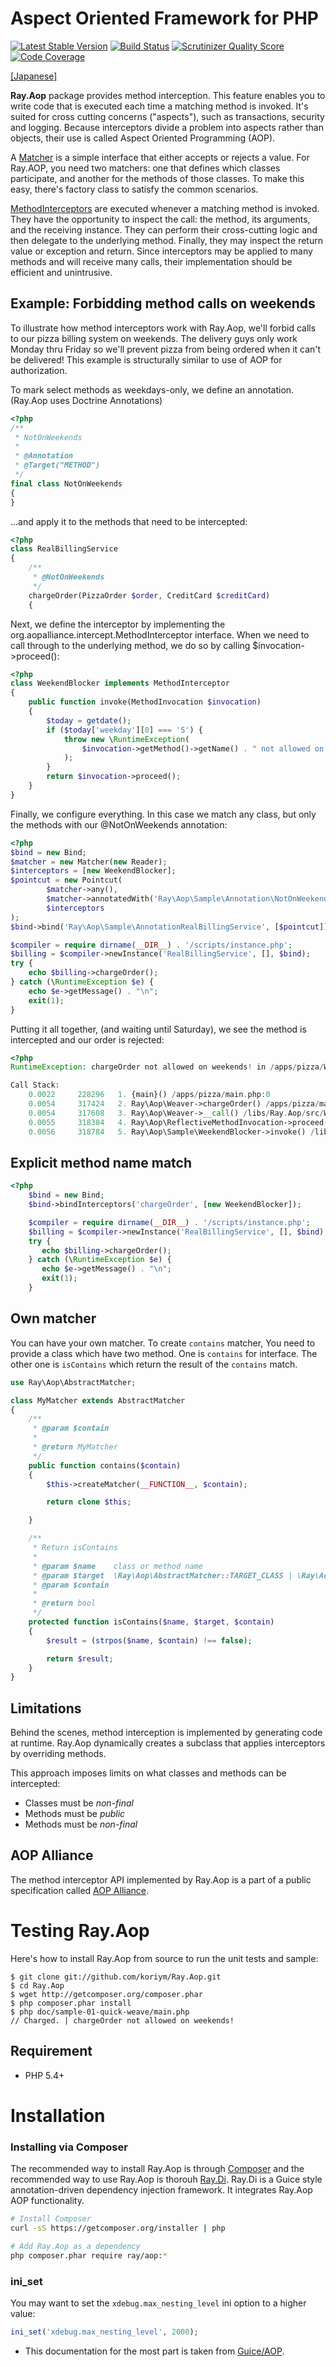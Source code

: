Aspect Oriented Framework for PHP
=======

[![Latest Stable Version](https://poser.pugx.org/ray/aop/v/stable.png)](https://packagist.org/packages/ray/aop)
[![Build Status](https://secure.travis-ci.org/koriym/Ray.Aop.png?branch=master)](http://travis-ci.org/koriym/Ray.Aop)
[![Scrutinizer Quality Score](https://scrutinizer-ci.com/g/koriym/Ray.Aop/badges/quality-score.png?s=bb5414751b994336b6310caf61029ac09b907779)](https://scrutinizer-ci.com/g/koriym/Ray.Aop/)
[![Code Coverage](https://scrutinizer-ci.com/g/koriym/Ray.Aop/badges/coverage.png?s=5604fdfae48a5a31242d3e46018515e2f30083d7)](https://scrutinizer-ci.com/g/koriym/Ray.Aop/)

[[Japanese]](https://github.com/koriym/Ray.Aop/blob/develop/README.ja.md)

**Ray.Aop** package provides method interception. This feature enables you to write code that is executed each time a matching method is invoked. It's suited for cross cutting concerns ("aspects"), such as transactions, security and logging. Because interceptors divide a problem into aspects rather than objects, their use is called Aspect Oriented Programming (AOP).

A [Matcher](http://bearsunday.github.io/builds/Ray.Aop/api/class-Ray.Aop.Matchable.html) is a simple interface that either accepts or rejects a value. For Ray.AOP, you need two matchers: one that defines which classes participate, and another for the methods of those classes. To make this easy, there's factory class to satisfy the common scenarios.

[MethodInterceptors](http://bearsunday.github.io/builds/Ray.Aop/api/class-Ray.Aop.MethodInterceptor.html) are executed whenever a matching method is invoked. They have the opportunity to inspect the call: the method, its arguments, and the receiving instance. They can perform their cross-cutting logic and then delegate to the underlying method. Finally, they may inspect the return value or exception and return. Since interceptors may be applied to many methods and will receive many calls, their implementation should be efficient and unintrusive.

Example: Forbidding method calls on weekends
--------------------------------------------

To illustrate how method interceptors work with Ray.Aop, we'll forbid calls to our pizza billing system on weekends. The delivery guys only work Monday thru Friday so we'll prevent pizza from being ordered when it can't be delivered! This example is structurally similar to use of AOP for authorization.

To mark select methods as weekdays-only, we define an annotation.
(Ray.Aop uses Doctrine Annotations)


```php
<?php
/**
 * NotOnWeekends
 *
 * @Annotation
 * @Target("METHOD")
 */
final class NotOnWeekends
{
}
```

...and apply it to the methods that need to be intercepted:

```php
<?php
class RealBillingService
{
    /**
     * @NotOnWeekends
     */
    chargeOrder(PizzaOrder $order, CreditCard $creditCard)
    {
```

Next, we define the interceptor by implementing the org.aopalliance.intercept.MethodInterceptor interface. When we need to call through to the underlying method, we do so by calling $invocation->proceed():

```php
<?php
class WeekendBlocker implements MethodInterceptor
{
    public function invoke(MethodInvocation $invocation)
    {
        $today = getdate();
        if ($today['weekday'][0] === 'S') {
            throw new \RuntimeException(
          		$invocation->getMethod()->getName() . " not allowed on weekends!"
            );
        }
        return $invocation->proceed();
    }
}
```
Finally, we configure everything. In this case we match any class, but only the methods with our @NotOnWeekends annotation:

```php
<?php
$bind = new Bind;
$matcher = new Matcher(new Reader);
$interceptors = [new WeekendBlocker];
$pointcut = new Pointcut(
		$matcher->any(),
		$matcher->annotatedWith('Ray\Aop\Sample\Annotation\NotOnWeekends'),
		$interceptors
);
$bind->bind('Ray\Aop\Sample\AnnotationRealBillingService', [$pointcut]);

$compiler = require dirname(__DIR__) . '/scripts/instance.php';
$billing = $compiler->newInstance('RealBillingService', [], $bind);
try {
    echo $billing->chargeOrder();
} catch (\RuntimeException $e) {
    echo $e->getMessage() . "\n";
    exit(1);
}
```
Putting it all together, (and waiting until Saturday), we see the method is intercepted and our order is rejected:

```php
<?php
RuntimeException: chargeOrder not allowed on weekends! in /apps/pizza/WeekendBlocker.php on line 14

Call Stack:
    0.0022     228296   1. {main}() /apps/pizza/main.php:0
    0.0054     317424   2. Ray\Aop\Weaver->chargeOrder() /apps/pizza/main.php:14
    0.0054     317608   3. Ray\Aop\Weaver->__call() /libs/Ray.Aop/src/Weaver.php:14
    0.0055     318384   4. Ray\Aop\ReflectiveMethodInvocation->proceed() /libs/Ray.Aop/src/Weaver.php:68
    0.0056     318784   5. Ray\Aop\Sample\WeekendBlocker->invoke() /libs/Ray.Aop/src/ReflectiveMethodInvocation.php:65
```

Explicit method name match
---------------------------

```php
<?php
	$bind = new Bind;
	$bind->bindInterceptors('chargeOrder', [new WeekendBlocker]);

    $compiler = require dirname(__DIR__) . '/scripts/instance.php';
	$billing = $compiler->newInstance('RealBillingService', [], $bind);
	try {
	   echo $billing->chargeOrder();
	} catch (\RuntimeException $e) {
	   echo $e->getMessage() . "\n";
	   exit(1);
	}
```

Own matcher
-----------
You can have your own matcher.
To create `contains` matcher, You need to provide a class which have two method. One is `contains` for interface.
The other one is `isContains` which return the result of the `contains` match.


```php
use Ray\Aop\AbstractMatcher;

class MyMatcher extends AbstractMatcher
{
    /**
     * @param $contain
     *
     * @return MyMatcher
     */
    public function contains($contain)
    {
        $this->createMatcher(__FUNCTION__, $contain);

        return clone $this;

    }

    /**
     * Return isContains
     *
     * @param $name    class or method name
     * @param $target  \Ray\Aop\AbstractMatcher::TARGET_CLASS | \Ray\Aop\AbstractMatcher::Target_METHOD
     * @param $contain
     *
     * @return bool
     */
    protected function isContains($name, $target, $contain)
    {
        $result = (strpos($name, $contain) !== false);

        return $result;
    }
}
```

Limitations
-----------

Behind the scenes, method interception is implemented by generating code at runtime. Ray.Aop dynamically creates a subclass that applies interceptors by overriding methods.

This approach imposes limits on what classes and methods can be intercepted:

 * Classes must be *non-final*
 * Methods must be *public*
 * Methods must be *non-final*

AOP Alliance
------------
The method interceptor API implemented by Ray.Aop is a part of a public specification called [AOP Alliance](http://aopalliance.sourceforge.net/doc/org/aopalliance/intercept/MethodInterceptor.html).

Testing Ray.Aop
===============

Here's how to install Ray.Aop from source to run the unit tests and sample:

```
$ git clone git://github.com/koriym/Ray.Aop.git
$ cd Ray.Aop
$ wget http://getcomposer.org/composer.phar
$ php composer.phar install
$ php doc/sample-01-quick-weave/main.php
// Charged. | chargeOrder not allowed on weekends!
```

Requirement
-------------

 * PHP 5.4+

Installation
============

### Installing via Composer

The recommended way to install Ray.Aop is through [Composer](http://getcomposer.org) and the recommended way to use Ray.Aop is thorouh [Ray.Di](https://github.com/koriym/Ray.Di).
Ray.Di is a Guice style annotation-driven dependency injection framework. It integrates Ray.Aop AOP functionality.
```bash
# Install Composer
curl -sS https://getcomposer.org/installer | php

# Add Ray.Aop as a dependency
php composer.phar require ray/aop:*
```

### ini_set

You may want to set the `xdebug.max_nesting_level` ini option to a higher value:

```php
ini_set('xdebug.max_nesting_level', 2000);
```

* This documentation for the most part is taken from [Guice/AOP](https://code.google.com/p/google-guice/wiki/AOP).
